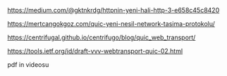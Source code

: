 
https://medium.com/@gktnkrdg/httpnin-yeni-hali-http-3-e658c45c8420

https://mertcangokgoz.com/quic-yeni-nesil-network-tasima-protokolu/

https://centrifugal.github.io/centrifugo/blog/quic_web_transport/

https://tools.ietf.org/id/draft-vvv-webtransport-quic-02.html

 
pdf in videosu
